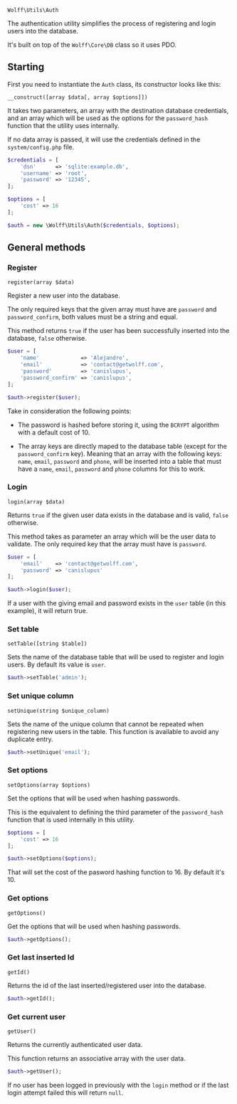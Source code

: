 `Wolff\Utils\Auth`

The authentication utility simplifies the process of registering and login users into the database.

It's built on top of the `Wolff\Core\DB` class so it uses PDO.

## Starting

First you need to instantiate the `Auth` class, its constructor looks like this:

`__construct([array $data[, array $options]])`

It takes two parameters, an array with the destination database credentials, and an array which will be used as the options for the `password_hash` function that the utility uses internally.

If no data array is passed, it will use the credentials defined in the `system/config.php` file.

```php
$credentials = [
    'dsn'      => 'sqlite:example.db',
    'username' => 'root',
    'password' => '12345',
];

$options = [
    'cost' => 16
];

$auth = new \Wolff\Utils\Auth($credentials, $options);
```

## General methods

### Register

`register(array $data)`

Register a new user into the database.

The only required keys that the given array must have are `password` and `password_confirm`, both values must be a string and equal.

This method returns `true` if the user has been successfully inserted into the database, `false` otherwise.

```php
$user = [
    'name'             => 'Alejandro',
    'email'            => 'contact@getwolff.com',
    'password'         => 'canislupus',
    'password_confirm' => 'canislupus',
];

$auth->register($user);
```

Take in consideration the following points:

* The password is hashed before storing it, using the `BCRYPT` algorithm with a default cost of 10.

* The array keys are directly maped to the database table (except for the `password_confirm` key). Meaning that an array with the following keys: `name`, `email`, `password` and `phone`, will be inserted into a table that must have a `name`, `email`, `password` and `phone` columns for this to work.

### Login

`login(array $data)`

Returns `true` if the given user data exists in the database and is valid, `false` otherwise.

This method takes as parameter an array which will be the user data to validate. The only required key that the array must have is `password`.

```php
$user = [
    'email'    => 'contact@getwolff.com',
    'password' => 'canislupus'
];

$auth->login($user);
```

If a user with the giving email and password exists in the `user` table (in this example), it will return true.

### Set table

`setTable([string $table])`

Sets the name of the database table that will be used to register and login users. By default its value is `user`.

```php
$auth->setTable('admin');
```

### Set unique column

`setUnique(string $unique_column)`

Sets the name of the unique column that cannot be repeated when registering new users in the table. This function is available to avoid any duplicate entry.

```php
$auth->setUnique('email');
```

### Set options

`setOptions(array $options)`

Set the options that will be used when hashing passwords.

This is the equivalent to defining the third parameter of the `password_hash` function that is used internally in this utility.

```php
$options = [
    'cost' => 16
];

$auth->setOptions($options);
```

That will set the cost of the pasword hashing function to 16. By default it's 10.

### Get options

`getOptions()`

Get the options that will be used when hashing passwords.

```php
$auth->getOptions();
```

### Get last inserted Id

`getId()`

Returns the id of the last inserted/registered user into the database.

```php
$auth->getId();
```

### Get current user

`getUser()`

Returns the currently authenticated user data.

This function returns an associative array with the user data.

```php
$auth->getUser();
```

If no user has been logged in previously with the `login` method or if the last login attempt failed this will return `null`.
